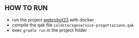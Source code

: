 ## HOW TO RUN
 - run the project [webrobot23](https://github.com/anatali/issLab23/tree/main/webRobot23) with docker
 - compile the qak file `coldstorageservice-progettazione.qak`
 - exec `gradle run` in the project folder
